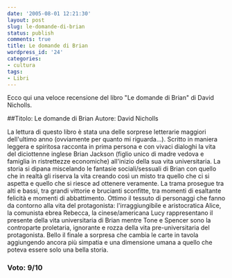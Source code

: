 ```yaml
---
date: '2005-08-01 12:21:30'
layout: post
slug: le-domande-di-brian
status: publish
comments: true
title: Le domande di Brian
wordpress_id: '24'
categories:
- cultura
tags:
- Libri
---
```

Ecco qui una veloce recensione del libro "Le domande di Brian" di David Nicholls.


##Titolo: Le domande di Brian
Autore: David Nicholls

La lettura di questo libro è stata una delle sorprese letterarie maggiori dell'ultimo anno (ovviamente per quanto mi riguarda...).
Scritto in maniera leggera e spiritosa racconta in prima persona e con vivaci dialoghi la vita del diciottenne inglese Brian Jackson (figlio unico di madre vedova e famiglia in ristrettezze economiche) all'inizio della sua vita universitaria.
La storia si dipana miscelando le fantasie sociali/sessuali di Brian con quello che in realtà gli riserva la vita creando così un misto tra quello che ci si aspetta e quello che si riesce ad ottenere veramente.
La trama prosegue tra alti e bassi, tra grandi vittorie e brucianti sconfitte, tra momenti di esaltante felicità e momenti di abbattimento.
Ottimo il tessuto di personaggi che fanno da contorno alla vita del protagonista: l'irraggiungibile e aristocratica Alice, la comunista ebrea Rebecca, la cinese/americana Lucy rappresentano il presente della vita universitaria di Brian mentre Tone e Spencer sono la controparte proletaria, ignorante e rozza della vita pre-universitaria del protagonista.
Bello il finale a sorpresa che cambia le carte in tavola aggiungendo ancora più simpatia e una dimensione umana a quello che poteva essere solo una bella storia.

### Voto: 9/10
